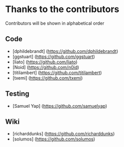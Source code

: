 Thanks to the contributors
==========================

Contributors will be shown in alphabetical order

Code
----
  * [dphildebrandt] (https://github.com/dphildebrandt)
  * [ggstuart] (https://github.com/ggstuart)
  * [liato] (https://github.com/liato)
  * [Noid] (https://github.com/n0id)
  * [titilambert] (https://github.com/titilambert)
  * [txemi] (https://github.com/txemi)

Testing
-------
  * [Samuel Yap] (https://github.com/samuelyap)

Wiki
----
  * [richarddunks] (https://github.com/richarddunks)
  * [solumos] (https://github.com/solumos)
